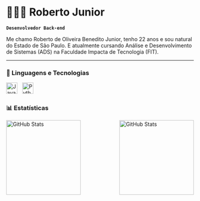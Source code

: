 # 🧑🏻‍💻 Roberto Junior

**`Desenvolvedor Back-end`**

Me chamo Roberto de Oliveira Benedito Junior, tenho 22 anos e sou natural do Estado de São Paulo. E atualmente cursando Análise e Desenvolvimento de Sistemas (ADS) na Faculdade Impacta de Tecnologia (FIT).

---

### 🤖 Linguagens e Tecnologias

<img 
    align="left" 
    alt="Java"
    title="Java" 
    width="30px" 
    style="padding-right: 10px;" 
    src="https://cdn.jsdelivr.net/gh/devicons/devicon/icons/java/java-original.svg" 
/>
<img 
    align="left" 
    alt="Python" 
    title="Python"
    width="30px" 
    style="padding-right: 10px;" 
    src="https://cdn.jsdelivr.net/gh/devicons/devicon@latest/icons/python/python-original.svg" 
/>

<br/>
<br/>

### 📊 Estatísticas

<p>
  <img 
    align="left" 
    alt="GitHub Stats" 
    height="200" 
    style="padding-right: 10px;" 
    src="https://github-readme-stats.vercel.app/api?username=RobertoJunior11&show_icons=true&theme=darcula&include_all_commits=true&locale=pt-br" 
  />

<img 
      align="right" 
      alt="GitHub Stats" 
      height="200" 
      src="https://github-readme-stats.vercel.app/api/top-langs/?username=RobertoJunior11&theme=darcula&layout=compact&custom_title=Tecnologias&langs_count=9" 
  />

</p>
